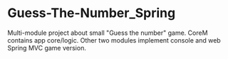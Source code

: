 # Guess-The-Number_Spring
Multi-module project about small "Guess the number" game. CoreM contains app core/logic. Other two modules implement console and web Spring MVC game version.
